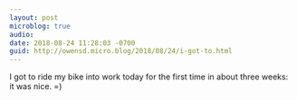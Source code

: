```yaml
---
layout: post
microblog: true
audio: 
date: 2018-08-24 11:28:03 -0700
guid: http://owensd.micro.blog/2018/08/24/i-got-to.html
---
```

I got to ride my bike into work today for the first time in about three weeks: it was nice. =)
